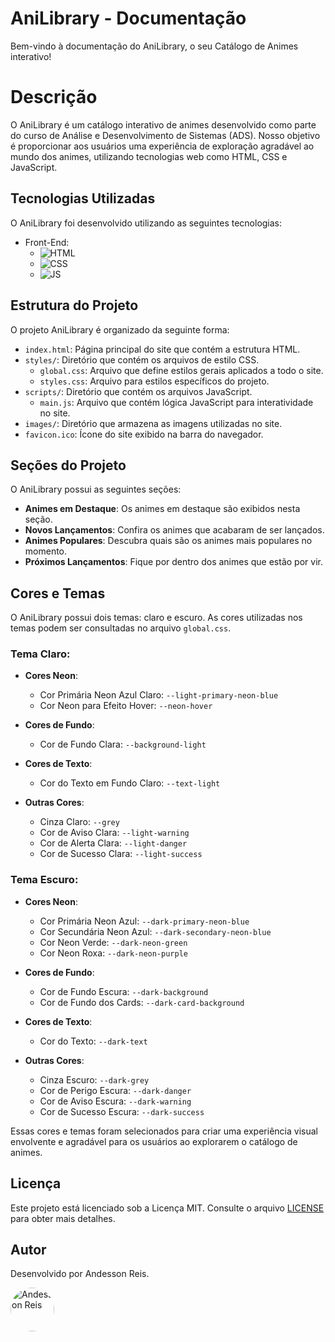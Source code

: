 # AniLibrary - Documentação

Bem-vindo à documentação do AniLibrary, o seu Catálogo de Animes interativo!

# Descrição

O AniLibrary é um catálogo interativo de animes desenvolvido como parte do curso de Análise e Desenvolvimento de Sistemas (ADS). Nosso objetivo é proporcionar aos usuários uma experiência de exploração agradável ao mundo dos animes, utilizando tecnologias web como HTML, CSS e JavaScript.

## Tecnologias Utilizadas

O AniLibrary foi desenvolvido utilizando as seguintes tecnologias:

- Front-End:
  - ![HTML](https://img.shields.io/badge/HTML-red?style=for-the-badge&logo=html-5&logoColor=white)
  - ![CSS](https://img.shields.io/badge/CSS-blue?style=for-the-badge&logo=css-3&logoColor=white)
  - ![JS](https://img.shields.io/badge/JavaScript-yellow?style=for-the-badge&logo=javascript&logoColor=white)
  <!-- ![Vercel](https://img.shields.io/badge/Vercel-black?style=for-the-badge&logo=vercel&logoColor=white)-->

<!-- ## Como Acessar

Explore o AniLibrary e descubra uma coleção incrível de animes!

👉 **[Clique aqui para acessar o AniLibrary](https://ani-library.vercel.app/)**
-->

## Estrutura do Projeto

O projeto AniLibrary é organizado da seguinte forma:

- `index.html`: Página principal do site que contém a estrutura HTML.
- `styles/`: Diretório que contém os arquivos de estilo CSS.
  - `global.css`: Arquivo que define estilos gerais aplicados a todo o site.
  - `styles.css`: Arquivo para estilos específicos do projeto.
- `scripts/`: Diretório que contém os arquivos JavaScript.
  - `main.js`: Arquivo que contém lógica JavaScript para interatividade no site.
- `images/`: Diretório que armazena as imagens utilizadas no site.
- `favicon.ico`: Ícone do site exibido na barra do navegador.

## Seções do Projeto

O AniLibrary possui as seguintes seções:

- **Animes em Destaque**: Os animes em destaque são exibidos nesta seção.
- **Novos Lançamentos**: Confira os animes que acabaram de ser lançados.
- **Animes Populares**: Descubra quais são os animes mais populares no momento.
- **Próximos Lançamentos**: Fique por dentro dos animes que estão por vir.

## Cores e Temas

O AniLibrary possui dois temas: claro e escuro. As cores utilizadas nos temas podem ser consultadas no arquivo `global.css`.

### Tema Claro:

- **Cores Neon**:
  - Cor Primária Neon Azul Claro: `--light-primary-neon-blue`
  - Cor Neon para Efeito Hover: `--neon-hover`

- **Cores de Fundo**:
  - Cor de Fundo Clara: `--background-light`

- **Cores de Texto**:
  - Cor do Texto em Fundo Claro: `--text-light`

- **Outras Cores**:
  - Cinza Claro: `--grey`
  - Cor de Aviso Clara: `--light-warning`
  - Cor de Alerta Clara: `--light-danger`
  - Cor de Sucesso Clara: `--light-success`

### Tema Escuro:

- **Cores Neon**:
  - Cor Primária Neon Azul: `--dark-primary-neon-blue`
  - Cor Secundária Neon Azul: `--dark-secondary-neon-blue`
  - Cor Neon Verde: `--dark-neon-green`
  - Cor Neon Roxa: `--dark-neon-purple`

- **Cores de Fundo**:
  - Cor de Fundo Escura: `--dark-background`
  - Cor de Fundo dos Cards: `--dark-card-background`

- **Cores de Texto**:
  - Cor do Texto: `--dark-text`

- **Outras Cores**:
  - Cinza Escuro: `--dark-grey`
  - Cor de Perigo Escura: `--dark-danger`
  - Cor de Aviso Escura: `--dark-warning`
  - Cor de Sucesso Escura: `--dark-success`

Essas cores e temas foram selecionados para criar uma experiência visual envolvente e agradável para os usuários ao explorarem o catálogo de animes.

## Licença

Este projeto está licenciado sob a Licença MIT. Consulte o arquivo [LICENSE](LICENSE) para obter mais detalhes.

## Autor

Desenvolvido por Andesson Reis.

<div style="display: flex; align-items: center;">
  <img src="https://github.com/Andessonreis.png" alt="Andesson Reis" width="70" height="70" style="border-radius: 50%; margin-right: 10px;">
</div>
